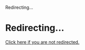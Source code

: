 Redirecting\...

# Redirecting\...

[Click here if you are not
redirected.](https://buck.build/setup/getting_started.html)
